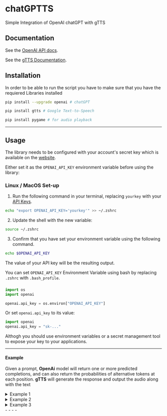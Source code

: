 # chatGPTTS

Simple Integration of OpenAI chatGPT with gTTS

## Documentation

See the [OpenAI API docs](https://beta.openai.com/docs/api-reference?lang=python).

See the [gTTS Documentation](https://gtts.readthedocs.io/en/latest/).

## Installation

In order to be able to run the script you have to make sure that you have the requiered Libraries installed

```sh
pip install --upgrade openai # chatGPT 
```
```sh
pip install gtts # Google Text-to-Speech
```
```sh
pip install pygame # for audio playback
```
- - - -
## Usage
The library needs to be configured with your account's secret key which is available on the [website](https://beta.openai.com/account/api-keys). 

Either set it as the `OPENAI_API_KEY` environment variable before using the library:

### Linux / MacOS Set-up

1. Run the following command in your terminal, replacing `yourkey` with your [API Keys](https://beta.openai.com/account/api-keys).
```bash
echo "export OPENAI_API_KEY='yourkey'" >> ~/.zshrc
```
2. Update the shell with the new variable:
```bash
source ~/.zshrc
```
3. Confirm that you have set your environment variable using the following command. 
```bash
echo $OPENAI_API_KEY
```
The value of your API key will be the resulting output.

You can set `OPENAI_API_KEY` Environment Variable using bash
by replacing `.zshrc` with `.bash_profile`.

###

```python
import os
import openai

openai.api_key = os.environ["OPENAI_API_KEY"]
```

Or set `openai.api_key` to its value:

```python
import openai
openai.api_key = "sk-..."
```

Althogh you should use environment variables or a secret management tool to expose your key to your applications.

- - - -

#### Example
Given a prompt, **OpenAi** model will return one or more predicted completions, and can also return the probabilities of alternative tokens at each position. **gTTS** will generate the response and output the audio along with the text

<details><summary>Example 1</summary>
 
```
chatGPTTS - beta

Human:
whats on your mind?

AI: 
I am thinking about how to best manage my day so I can make the most of my time and be productive.
```
</details>

<details><summary>Example 2</summary>
 
```
chatGPTTS - beta

Human:
can you tell me the shortest route from Rome to Milan

AI: 
The shortest route from Rome to Milan is about 300 miles and can be driven in about 4 hours. The fastest route would be via the Autostrada del Sole, which travels from Rome to Bologna and then on to Milan.
```
</details>

<details><summary>Example 3</summary>
 
```python
def speak(text, language='it'):
    tts = gtts.gTTS(text,lang=language,slow=False)
```
```
chatGPTTS - beta

Human:
puoi dirmi la via piu breve da Roma a Milano

AI: 
La via più breve da Roma a Milano è prendere l'autostrada A1, passando per Firenze. L'intero viaggio richiede circa 5 ore.
```
</details>
- - - -